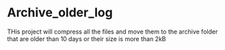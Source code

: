 # Archive_older_log
THis project will compress all the files and move them to the archive folder that are older than 10 days or their size is more than 2kB
